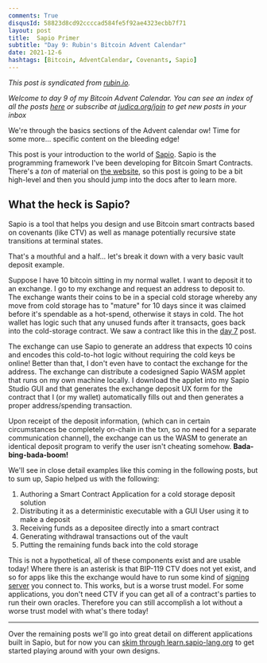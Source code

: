 ```yaml
---
comments: True
disqusId: 58823d8cd92ccccad584fe5f92ae4323ecbb7f71 
layout: post
title:  Sapio Primer
subtitle: "Day 9: Rubin's Bitcoin Advent Calendar"
date: 2021-12-6
hashtags: [Bitcoin, AdventCalendar, Covenants, Sapio]
---
```



_This post is syndicated from [rubin.io](https://rubin.io/advent21)._

_Welcome to day 9 of my Bitcoin Advent Calendar. You can see an index of all
the posts [here](/advent21) or subscribe at
[judica.org/join](https://judica.org/join) to get new posts in your inbox_


We're through the basics sections of the Advent calendar ow! Time for some more…
specific content on the bleeding edge!

This post is your introduction to the world of
[Sapio](https://learn.sapio-lang.org). Sapio is the programming framework I've
been developing for Bitcoin Smart Contracts. There's a *ton* of material on [the
website](https://learn.sapio-lang.org), so this post is going to be a bit
high-level and then you should jump into the docs after to learn more.

## What the heck is Sapio?

Sapio is a tool that helps you design and use Bitcoin smart contracts based on
covenants (like CTV) as well as manage potentially recursive state transitions
at terminal states.

That's a mouthful and a half… let's break it down with a very basic vault
deposit example.

Suppose I have 10 bitcoin sitting in my normal wallet.  I want to deposit it to
an exchange. I go to my exchange and request an address to deposit to. The
exchange wants their coins to be in a special cold storage whereby any move from
cold storage has to "mature" for 10 days since it was claimed before it's
spendable as a hot-spend, otherwise it stays in cold.  The hot wallet has logic
such that any unused funds after it transacts, goes back into the cold-storage
contract. We saw a contract like this in the  [day
7](/bitcoin/2021/12/04/advent-7/) post.

The exchange can use Sapio to generate an address that expects 10 coins and
encodes this cold-to-hot logic without requiring the cold keys be online! Better
than that, I don't even have to contact the exchange for the address. The
exchange can distribute a codesigned Sapio WASM applet that runs on my own
machine locally. I download the applet into my Sapio Studio GUI and that
generates the exchange deposit UX form for the contract that I (or my wallet)
automatically fills out and then generates a proper address/spending
transaction.

Upon receipt of the deposit information, (which can in certain circumstances be
completely on-chain in the txn, so no need for a separate communication
channel), the exchange can us the WASM to generate an identical deposit program
to verify the user isn't cheating somehow. **Bada-bing-bada-boom!**

We'll see in close detail examples like this coming in the following posts, but
to sum up, Sapio helped us with the following:

1. Authoring a Smart Contract Application for a cold storage deposit solution
1. Distributing it as a deterministic executable with a GUI User using it to make a
deposit
1. Receiving funds as a depositee directly into a smart contract
1. Generating withdrawal transactions out of the vault
1. Putting the remaining funds back into the cold storage

This is not a hypothetical, all of these components exist and are usable today!
Where there is an asterisk is that BIP-119 CTV does not yet exist, and so for
apps like this the exchange would have to run some kind of [signing
server](https://learn.sapio-lang.org/ch05-01-ctv-emulator.html) you connect to.
This works, but is a worse trust model.  For some applications, you don't need
CTV if you can get all of a contract's parties to run their own oracles.
Therefore you can still accomplish a lot without a worse trust model with what's
there today!
<hr>

Over the remaining posts we'll go into great detail on different applications
built in Sapio, but for now you can [skim through
learn.sapio-lang.org](https://learn.sapio-lang.org) to get started playing
around with your own designs.

